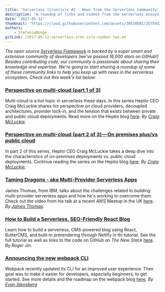 ```yaml
---
title: 'Serverless (Cron)icle #2 - News from the Serverless Community'
description: 'A roundup of links and videos from the serverless ecosystem that caught our attention this week.'
date: '2017-05-12'
thumbnail: 'https://cloud.githubusercontent.com/assets/20538501/25759320/8bb86c20-3197-11e7-8d3d-5479c197c049.png'
authors:
    - StefanieMonge
gitLink: /2017-05-12-serverless-cron-icle-number-two.md
---
```


*The open source [Serverless Framework](https://github.com/serverless/serverless) is backed by a super smart and extensive community of developers (we've passed 16,000 stars on GitHub!) Besides contributing code, our community is passionate about sharing their knowledge and expertise. We're going to start sharing a roundup of some of these community links to help you keep up with news in the serverless ecosystem. Check out this week's list below:*

### [Perspective on multi-cloud (part 1 of 3)](https://blog.heptio.com/perspective-on-multi-cloud-part-1-of-3-6396caf522b5)
Multi-cloud is a hot topic in serverless these days. In this series Heptio CEO Craig McLuckie shares his perspective on cloud providers, decoupled architectures, provider lock-in, and the tension that exists between private and public cloud deployments. Read more on the Heptio blog [here](https://blog.heptio.com/perspective-on-multi-cloud-part-1-of-3-6396caf522b5). *By [Craig McLuckie](https://twitter.com/cmcluck).*

### [Perspective on multi-cloud (part 2 of 3) — On premises plus/vs public cloud](https://blog.heptio.com/perspective-on-multi-cloud-part-2-of-3-on-premises-plus-vs-public-cloud-282818574643)
In part 2 of this series, Heptio CEO Craig McLuckie takes a deep dive into the characteristics of on-premises deployments vs. public cloud deployments. Continue reading the series on the Heptio blog [here](https://blog.heptio.com/perspective-on-multi-cloud-part-2-of-3-on-premises-plus-vs-public-cloud-282818574643). *By [Craig McLuckie](https://twitter.com/cmcluck).*

### [Taming Dragons - aka Multi-Provider Serverless Apps](https://youtu.be/bIIVB608E1c)
James Thomas, from IBM, talks about the challenges related to building multi-provider serverless apps and how he's working to overcome them. Check out the video from his talk at a recent AWS Meetup in the UK [here](https://youtu.be/bIIVB608E1c). *By [James Thomas](https://twitter.com/thomasj).*

### [How to Build a Serverless, SEO-Friendly React Blog](https://thenewstack.io/build-serverless-seo-friendly-react-blog/)
Learn how to build a serverless, CMS-powered blog using React, ButterCMS, and built-in prerendering through Netlify in thi tutorial. See the full tutorial as well as links to the code on GitHub on *The New Stack* [here](https://thenewstack.io/build-serverless-seo-friendly-react-blog/). *By Roger Jin.*

### [Announcing the new webpack CLI](https://medium.com/webpack/announcing-the-new-webpack-cli-75ce1d9b8663)
Webpack recently updated its CLI for an improved user experience. Their goal was to make it easier for developers, especially beginners, to get started. See more details and the roadmap on the webpack blog [here](https://medium.com/webpack/announcing-the-new-webpack-cli-75ce1d9b8663). *By [Evan Stensberg](https://twitter.com/ev1stensberg)*
